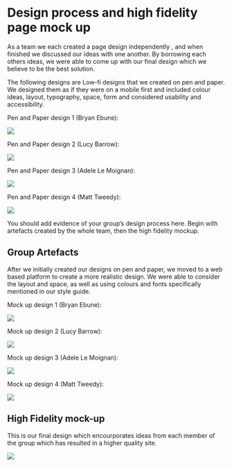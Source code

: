 # Design process and high fidelity page mock up

As a team we each created a page design independently , and when finished we discussed our ideas with one another. By borrowing each others ideas, we were able to come up with our final design which we believe to be the best solution. 

The following designs are Low-fi designs that we created on pen and paper. We designed them as if they were on a mobile first and included colour ideas, layout, typography, space, form and considered usability and accessibility. 

Pen and Paper design 1 (Bryan Ebune): 

<img src="sp3-media/pen and paper- Bryan.jpeg"> 


Pen and Paper design 2 (Lucy Barrow): 


<img src="sp3-media/pen and paper- Lucy.jpeg"> 



Pen and Paper design 3 (Adele Le Moignan): 


<img src="sp3-media/pen and paper- Adele.jpeg"> 


Pen and Paper design 4 (Matt Tweedy): 

<img src="sp3-media/pen and paper- Matt.jpeg"> 

You should add evidence of your group’s design process here. Begin with artefacts created by the whole team, then the high fidelity mockup.

## Group Artefacts

After we initially created our designs on pen and paper, we moved to a web based platform to create a more realistic design. We were able to consider the layout and space, as well as using colours and fonts specifically mentioned in our style guide. 

Mock up design 1 (Bryan Ebune): 

<img src="sp3-prototyping/Webpage Mockup-Bryan.PNG"> 


Mock up design 2 (Lucy Barrow): 


<img src="sp3-prototyping/Slide1.PNG"> 



Mock up design 3 (Adele Le Moignan): 


<img src="sp3-prototyping/mobile-design-adele.png"> 


Mock up design 4 (Matt Tweedy): 

<img src="sp3-prototyping/MockUp2- Bryan.PNG"> 



## High Fidelity mock-up

This is our final design which encourporates ideas from each member of the group which has resulted in a higher quality site. 


<img src="sp3-prototyping/finalMockUp.png"> 

